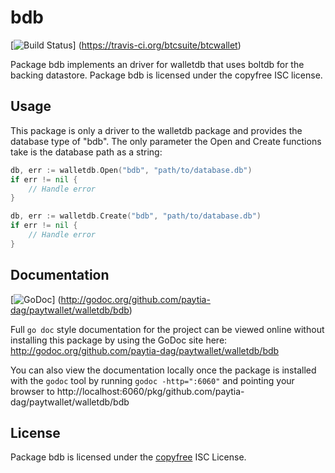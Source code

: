 bdb
===

[![Build Status](https://travis-ci.org/btcsuite/btcwallet.png?branch=master)]
(https://travis-ci.org/btcsuite/btcwallet)

Package bdb implements an driver for walletdb that uses boltdb for the backing
datastore.  Package bdb is licensed under the copyfree ISC license.

## Usage

This package is only a driver to the walletdb package and provides the database
type of "bdb".  The only parameter the Open and Create functions take is the
database path as a string:

```Go
db, err := walletdb.Open("bdb", "path/to/database.db")
if err != nil {
	// Handle error
}
```

```Go
db, err := walletdb.Create("bdb", "path/to/database.db")
if err != nil {
	// Handle error
}
```

## Documentation

[![GoDoc](https://godoc.org/github.com/paytia-dag/paytwallet/walletdb/bdb?status.png)]
(http://godoc.org/github.com/paytia-dag/paytwallet/walletdb/bdb)

Full `go doc` style documentation for the project can be viewed online without
installing this package by using the GoDoc site here:
http://godoc.org/github.com/paytia-dag/paytwallet/walletdb/bdb

You can also view the documentation locally once the package is installed with
the `godoc` tool by running `godoc -http=":6060"` and pointing your browser to
http://localhost:6060/pkg/github.com/paytia-dag/paytwallet/walletdb/bdb

## License

Package bdb is licensed under the [copyfree](http://copyfree.org) ISC
License.
